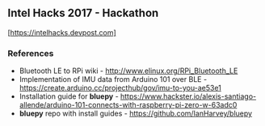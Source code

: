## Intel Hacks 2017 - Hackathon
[https://intelhacks.devpost.com]

### References

* Bluetooth LE to RPi wiki - http://www.elinux.org/RPi_Bluetooth_LE
* Implementation of IMU data from Arduino 101 over BLE - https://create.arduino.cc/projecthub/gov/imu-to-you-ae53e1
* Installation guide for **bluepy** - https://www.hackster.io/alexis-santiago-allende/arduino-101-connects-with-raspberry-pi-zero-w-63adc0
* **bluepy** repo with install guides - https://github.com/IanHarvey/bluepy
